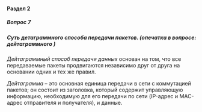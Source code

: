 #### Раздел 2

##### Вопрос 7

##### Суть детаграммного способа передачи пакетов. (опечатка в вопросе: дейтаграммного )

*Дейтаграммный способ передачи данных* основан на том, что все передаваемые пакеты продвигаются независимо друг от друга на основании одних и тех же правил. 

*Дейтаграмма* – это основная единица передачи в сети с коммутацией пакетов; он состоит из заголовка, который содержит управляющую информацию, необходимую для его передачи по сети (IP-адрес и MAC-адрес отправителя и получателя), и данные.